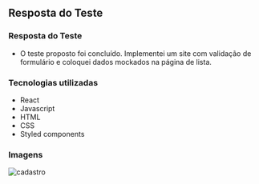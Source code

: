 ## Resposta do Teste

 ### Resposta do Teste
 
 - O teste proposto foi concluído. Implementei um site com validação de formulário e coloquei dados mockados na página de lista. 

 ### Tecnologias utilizadas
 
 - React
 - Javascript
 - HTML
 - CSS
 - Styled components
 
 ### Imagens 
 
 ![cadastro](https://user-images.githubusercontent.com/85263053/134434832-6a01260e-059b-4ac1-b6e4-7ff6e532a0f9.png)
